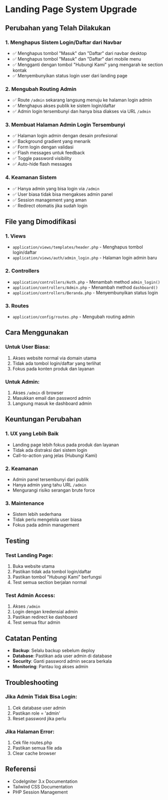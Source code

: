 # Landing Page System Upgrade

## Perubahan yang Telah Dilakukan

### 1. **Menghapus Sistem Login/Daftar dari Navbar**

- ✅ Menghapus tombol "Masuk" dan "Daftar" dari navbar desktop
- ✅ Menghapus tombol "Masuk" dan "Daftar" dari mobile menu
- ✅ Mengganti dengan tombol "Hubungi Kami" yang mengarah ke section kontak
- ✅ Menyembunyikan status login user dari landing page

### 2. **Mengubah Routing Admin**

- ✅ Route `/admin` sekarang langsung menuju ke halaman login admin
- ✅ Menghapus akses publik ke sistem login/daftar
- ✅ Admin login tersembunyi dan hanya bisa diakses via URL `/admin`

### 3. **Membuat Halaman Admin Login Tersembunyi**

- ✅ Halaman login admin dengan desain profesional
- ✅ Background gradient yang menarik
- ✅ Form login dengan validasi
- ✅ Flash messages untuk feedback
- ✅ Toggle password visibility
- ✅ Auto-hide flash messages

### 4. **Keamanan Sistem**

- ✅ Hanya admin yang bisa login via `/admin`
- ✅ User biasa tidak bisa mengakses admin panel
- ✅ Session management yang aman
- ✅ Redirect otomatis jika sudah login

## File yang Dimodifikasi

### 1. **Views**

- `application/views/templates/header.php` - Menghapus tombol login/daftar
- `application/views/auth/admin_login.php` - Halaman login admin baru

### 2. **Controllers**

- `application/controllers/Auth.php` - Menambah method `admin_login()`
- `application/controllers/Admin.php` - Menambah method `dashboard()`
- `application/controllers/Beranda.php` - Menyembunyikan status login

### 3. **Routes**

- `application/config/routes.php` - Mengubah routing admin

## Cara Menggunakan

### **Untuk User Biasa:**

1. Akses website normal via domain utama
2. Tidak ada tombol login/daftar yang terlihat
3. Fokus pada konten produk dan layanan

### **Untuk Admin:**

1. Akses `/admin` di browser
2. Masukkan email dan password admin
3. Langsung masuk ke dashboard admin

## Keuntungan Perubahan

### 1. **UX yang Lebih Baik**

- Landing page lebih fokus pada produk dan layanan
- Tidak ada distraksi dari sistem login
- Call-to-action yang jelas (Hubungi Kami)

### 2. **Keamanan**

- Admin panel tersembunyi dari publik
- Hanya admin yang tahu URL `/admin`
- Mengurangi risiko serangan brute force

### 3. **Maintenance**

- Sistem lebih sederhana
- Tidak perlu mengelola user biasa
- Fokus pada admin management

## Testing

### **Test Landing Page:**

1. Buka website utama
2. Pastikan tidak ada tombol login/daftar
3. Pastikan tombol "Hubungi Kami" berfungsi
4. Test semua section berjalan normal

### **Test Admin Access:**

1. Akses `/admin`
2. Login dengan kredensial admin
3. Pastikan redirect ke dashboard
4. Test semua fitur admin

## Catatan Penting

- **Backup**: Selalu backup sebelum deploy
- **Database**: Pastikan ada user admin di database
- **Security**: Ganti password admin secara berkala
- **Monitoring**: Pantau log akses admin

## Troubleshooting

### **Jika Admin Tidak Bisa Login:**

1. Cek database user admin
2. Pastikan role = 'admin'
3. Reset password jika perlu

### **Jika Halaman Error:**

1. Cek file routes.php
2. Pastikan semua file ada
3. Clear cache browser

## Referensi

- CodeIgniter 3.x Documentation
- Tailwind CSS Documentation
- PHP Session Management
